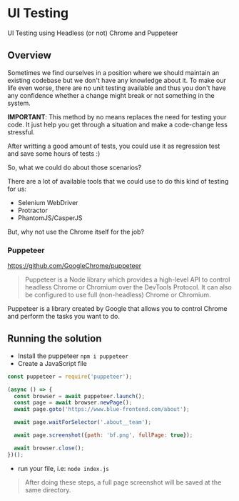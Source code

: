 # UI Testing
UI Testing using Headless (or not) Chrome and Puppeteer

## Overview
Sometimes we find ourselves in a position where we should maintain an existing codebase but we don't have any knowledge about it. To make our life even worse, there are no unit testing available and thus you don't have any confidence whether a change might break or not something in the system.

**IMPORTANT**: This method by no means replaces the need for testing your code. It just help you get through a situation and make a code-change less stressful.

After writting a good amount of tests, you could use it as regression test and save some hours of tests :)

So, what we could do about those scenarios?

There are a lot of available tools that we could use to do this kind of testing for us:
- Selenium WebDriver
- Protractor
- PhantomJS/CasperJS

But, why not use the Chrome itself for the job?

### Puppeteer
https://github.com/GoogleChrome/puppeteer
> Puppeteer is a Node library which provides a high-level API to control headless Chrome or Chromium over the DevTools Protocol. It can also be configured to use full (non-headless) Chrome or Chromium.

Puppeteer is a library created by Google that allows you to control Chrome and perform the tasks you want to do. 

## Running the solution
- Install the puppeteer `npm i puppeteer`
- Create a JavaScript file
```javascript
const puppeteer = require('puppeteer');

(async () => {
  const browser = await puppeteer.launch();
  const page = await browser.newPage();
  await page.goto('https://www.blue-frontend.com/about');

  await page.waitForSelector('.about__team');

  await page.screenshot({path: 'bf.png', fullPage: true});

  await browser.close();
})();
```

- run your file, i.e: `node index.js`

> After doing these steps, a full page screenshot will be saved at the same directory.


